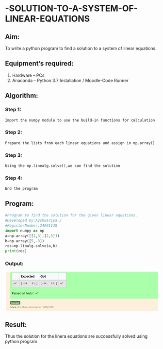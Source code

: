 # -SOLUTION-TO-A-SYSTEM-OF-LINEAR-EQUATIONS
## Aim:
To write a python program to find a solution to a system of linear equations.
## Equipment’s required:
1. 	Hardware – PCs
2. 	Anaconda – Python 3.7 Installation / Moodle-Code Runner
## Algorithm:
### Step 1: 
    Import the numpy module to use the build-in functions for calculation
### Step 2:
    Prepare the lists from each linear equations and assign in np.array()
### Step 3: 
    Using the np.linealg.solve(),we can find the solution
### Step 4: 
    End the program
## Program:
```Python
#Program to find the solution for the given linear equations.
#Developed by:Ayshwariya.J 
#RegisterNumber:24901138
import numpy as np
a=np.array([[1,3],[2,5]])
b=np.array([5,-3])
res=np.linalg.solve(a,b)
print(res)
```
### Output:
![alt text](<Screenshot 2024-11-02 120815.png>)

## Result: 
Thus the solution for the linera equations are successfully solved using python program

